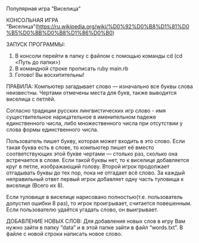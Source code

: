Популярная игра “Виселица”

КОНСОЛЬНАЯ ИГРА “Виселица”(https://ru.wikipedia.org/wiki/%D0%92%D0%B8%D1%81%D0%B5%D0%BB%D0%B8%D1%86%D0%B0)

ЗАПУСК ПРОГРАММЫ:
1. В консоли перейти в папку с файлом с помощью команды cd (cd <Путь до папки>)
2. В командной строке прописать ruby main.rb
3. Готово! Вы восхитительны!


ПРАВИЛА:
Компьютер загадывает слово — изначально все буквы слова неизвестны.
Чертами отмечены места для букв, также выводится виселица с петлёй.

Согласно традиции русских лингвистических игр слово - имя существительное нарицательное в именительном падеже единственного числа, либо множественного числа при отсутствии у слова формы единственного числа.

Пользователь пишет букву, которая может входить в это слово.
Если такая буква есть в слове, то компьютер пишет её вместо соответствующих этой букве чертами — столько раз, сколько она встречается в слове.
Если такой буквы нет, то к виселице добавляется круг в петле, изображающий голову.
Второй игрок продолжает отгадывать буквы до тех пор, пока не отгадает всё слово.
За каждый неправильный ответ первый игрок добавляет одну часть туловища к виселице (Всего их 8).

Если туловище в виселице нарисовано полностью(т.е. пользователь допустил ошибки 8 раз), то игрок проигрывает, считается повешенным.
Если пользователю удаётся угадать слово, он выигрывает.

ДОБАВЛЕНИЕ НОВЫХ СЛОВ:
Для добавления новых слов в игру Вам нужно зайти в папку “data” и в этой папке зайти в файл “words.txt”. В файле с новой строки написать новое слово.

